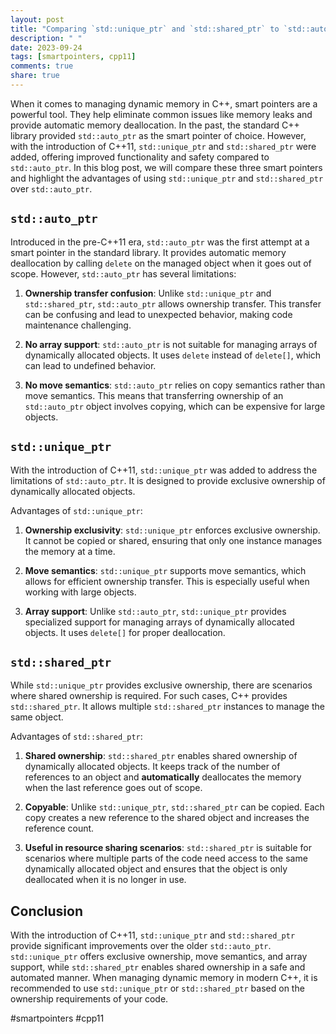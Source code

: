 ```yaml
---
layout: post
title: "Comparing `std::unique_ptr` and `std::shared_ptr` to `std::auto_ptr`"
description: " "
date: 2023-09-24
tags: [smartpointers, cpp11]
comments: true
share: true
---
```


When it comes to managing dynamic memory in C++, smart pointers are a powerful tool. They help eliminate common issues like memory leaks and provide automatic memory deallocation. In the past, the standard C++ library provided `std::auto_ptr` as the smart pointer of choice. However, with the introduction of C++11, `std::unique_ptr` and `std::shared_ptr` were added, offering improved functionality and safety compared to `std::auto_ptr`. In this blog post, we will compare these three smart pointers and highlight the advantages of using `std::unique_ptr` and `std::shared_ptr` over `std::auto_ptr`.

## `std::auto_ptr`

Introduced in the pre-C++11 era, `std::auto_ptr` was the first attempt at a smart pointer in the standard library. It provides automatic memory deallocation by calling `delete` on the managed object when it goes out of scope. However, `std::auto_ptr` has several limitations:

1. **Ownership transfer confusion**: Unlike `std::unique_ptr` and `std::shared_ptr`, `std::auto_ptr` allows ownership transfer. This transfer can be confusing and lead to unexpected behavior, making code maintenance challenging.

2. **No array support**: `std::auto_ptr` is not suitable for managing arrays of dynamically allocated objects. It uses `delete` instead of `delete[]`, which can lead to undefined behavior.

3. **No move semantics**: `std::auto_ptr` relies on copy semantics rather than move semantics. This means that transferring ownership of an `std::auto_ptr` object involves copying, which can be expensive for large objects.

## `std::unique_ptr`

With the introduction of C++11, `std::unique_ptr` was added to address the limitations of `std::auto_ptr`. It is designed to provide exclusive ownership of dynamically allocated objects.

Advantages of `std::unique_ptr`:

1. **Ownership exclusivity**: `std::unique_ptr` enforces exclusive ownership. It cannot be copied or shared, ensuring that only one instance manages the memory at a time.

2. **Move semantics**: `std::unique_ptr` supports move semantics, which allows for efficient ownership transfer. This is especially useful when working with large objects.

3. **Array support**: Unlike `std::auto_ptr`, `std::unique_ptr` provides specialized support for managing arrays of dynamically allocated objects. It uses `delete[]` for proper deallocation.

## `std::shared_ptr`

While `std::unique_ptr` provides exclusive ownership, there are scenarios where shared ownership is required. For such cases, C++ provides `std::shared_ptr`. It allows multiple `std::shared_ptr` instances to manage the same object.

Advantages of `std::shared_ptr`:

1. **Shared ownership**: `std::shared_ptr` enables shared ownership of dynamically allocated objects. It keeps track of the number of references to an object and **automatically** deallocates the memory when the last reference goes out of scope.

2. **Copyable**: Unlike `std::unique_ptr`, `std::shared_ptr` can be copied. Each copy creates a new reference to the shared object and increases the reference count.

3. **Useful in resource sharing scenarios**: `std::shared_ptr` is suitable for scenarios where multiple parts of the code need access to the same dynamically allocated object and ensures that the object is only deallocated when it is no longer in use.

## Conclusion

With the introduction of C++11, `std::unique_ptr` and `std::shared_ptr` provide significant improvements over the older `std::auto_ptr`. `std::unique_ptr` offers exclusive ownership, move semantics, and array support, while `std::shared_ptr` enables shared ownership in a safe and automated manner. When managing dynamic memory in modern C++, it is recommended to use `std::unique_ptr` or `std::shared_ptr` based on the ownership requirements of your code.

#smartpointers #cpp11